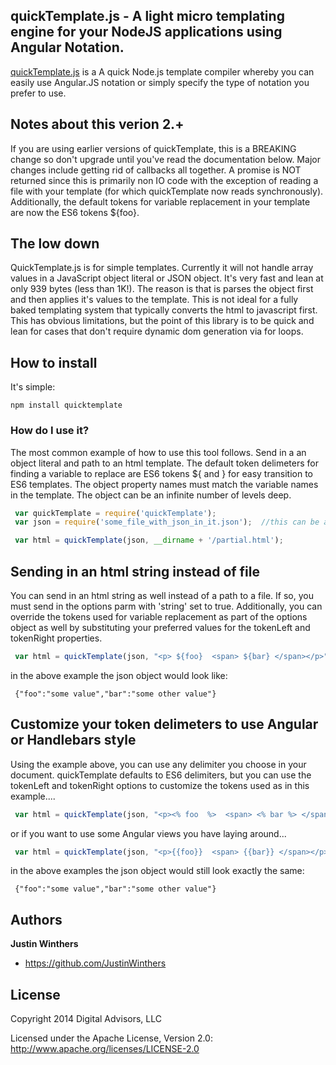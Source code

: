 ## quickTemplate.js - A light micro templating engine for your NodeJS applications using Angular Notation.

[quickTemplate.js](https://github.com/JustinWinthers/quickTemplate) is a A quick Node.js
template compiler whereby you can easily use Angular.JS notation or simply specify the type
of notation you prefer to use.

## Notes about this verion 2.+

If you are using earlier versions of quickTemplate, this is a BREAKING change so don't upgrade until you've
read the documentation below.  Major changes include getting rid of callbacks all together.  A promise
is NOT returned since this is primarily non IO code with the exception of reading a file with your template
(for which quickTemplate now reads synchronously).  Additionally, the default tokens for variable replacement
in your template are now the ES6 tokens ${foo}.

## The low down

QuickTemplate.js is for simple templates.  Currently it will not handle array values in a JavaScript
object literal or JSON object.  It's very fast and lean at only 939 bytes (less than 1K!).  The reason
is that is parses the object first and then applies it's values to the template.  This is not ideal
for a fully baked templating system that typically converts the html to javascript first.  This has
obvious limitations, but the point of this library is to be quick and lean for cases that don't require
dynamic dom generation via for loops.

## How to install

It's simple:


```
npm install quicktemplate
```

### How do I use it?
The most common example of how to use this tool follows.  Send in a
an object literal and path to an html template.  The default
token delimeters for finding a variable to replace are ES6 tokens ${ and } for easy
transition to ES6 templates.  The object property names must match the variable
names in the template.  The object
can be an infinite number of levels deep.


```js
 var quickTemplate = require('quickTemplate');
 var json = require('some_file_with_json_in_it.json');  //this can be a json file or any object literal

 var html = quickTemplate(json, __dirname + '/partial.html');
```

## Sending in an html string instead of file

You can send in an html string as well instead of a path to a file.
 If so, you must send in the options parm with 'string' set to true.
 Additionally, you can override the tokens used for variable replacement
 as part of the options object as well by substituting your preferred values
 for the tokenLeft and tokenRight properties.

```js
 var html = quickTemplate(json, "<p> ${foo}  <span> ${bar} </span></p>", {string:true});

```

in the above example the json object would look like:

```
 {"foo":"some value","bar":"some other value"}
```

## Customize your token delimeters to use Angular or Handlebars style

Using the example above, you can use any delimiter you choose in your document.  quickTemplate defaults to
ES6 delimiters, but you can use the tokenLeft and tokenRight options to customize the tokens used as
in this example....

```js
 var html = quickTemplate(json, "<p><% foo  %>  <span> <% bar %> </span></p>", {string:true, tokenLeft:'<%', tokenRight:'%>'});

```

or if you want to use some Angular views you have laying around...
```js
 var html = quickTemplate(json, "<p>{{foo}}  <span> {{bar}} </span></p>", {string:true, tokenLeft:'<%', tokenRight:'%>'});

```

in the above examples the json object would still look exactly the same:

```
 {"foo":"some value","bar":"some other value"}
```


## Authors

**Justin Winthers**

+ https://github.com/JustinWinthers


## License

Copyright 2014 Digital Advisors, LLC

Licensed under the Apache License, Version 2.0: http://www.apache.org/licenses/LICENSE-2.0